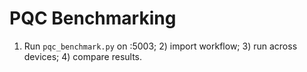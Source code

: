 # PQC Benchmarking
1) Run `pqc_benchmark.py` on :5003; 2) import workflow; 3) run across devices; 4) compare results.
